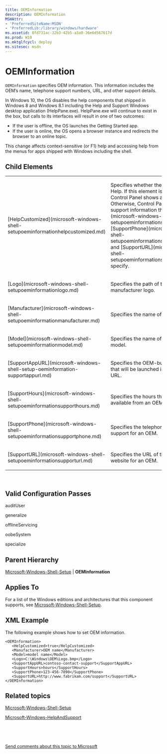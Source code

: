 ```yaml
---
title: OEMInformation
description: OEMInformation
MSHAttr:
- 'PreferredSiteName:MSDN'
- 'PreferredLib:/library/windows/hardware'
ms.assetid: 8fd731ac-32b3-42b5-a3a0-36e6d567617d
ms.prod: W10
ms.mktglfcycl: deploy
ms.sitesec: msdn
---
```


# OEMInformation


`OEMInformation` specifies OEM information. This information includes the OEM’s name, telephone support numbers, URL, and other support details.

In Windows 10, the OS disables the help components that shipped in Windows 8 and Windows 8.1 including the Help and Support Windows desktop application (HelpPane.exe). HelpPane.exe will continue to exist in the box, but calls to its interfaces will result in one of two outcomes:

-   If the user is offline, the OS launches the Getting Started app.
-   If the user is online, the OS opens a browser instance and redirects the browser to an online topic.

This change affects context-sensitive (or F1) help and accessing help from the menus for apps shipped with Windows including the shell.

## Child Elements


<table>
<colgroup>
<col width="50%" />
<col width="50%" />
</colgroup>
<tbody>
<tr class="odd">
<td><p>[HelpCustomized](microsoft-windows-shell-setupoeminformationhelpcustomized.md)</p></td>
<td><p>Specifies whether the OEM customizes Help. If this element is set to <strong>true</strong>, Control Panel shows a support link. Otherwise, Control Panel shows the support information that [SupportHours](microsoft-windows-shell-setupoeminformationsupporthours.md), [SupportPhone](microsoft-windows-shell-setupoeminformationsupportphone.md), and [SupportURL](microsoft-windows-shell-setupoeminformationsupporturl.md) specify.</p></td>
</tr>
<tr class="even">
<td><p>[Logo](microsoft-windows-shell-setupoeminformationlogo.md)</p></td>
<td><p>Specifies the path of the .bmp file of the manufacturer logo.</p></td>
</tr>
<tr class="odd">
<td><p>[Manufacturer](microsoft-windows-shell-setupoeminformationmanufacturer.md)</p></td>
<td><p>Specifies the name of the manufacturer.</p></td>
</tr>
<tr class="even">
<td><p>[Model](microsoft-windows-shell-setupoeminformationmodel.md)</p></td>
<td><p>Specifies the name of the computer model.</p></td>
</tr>
<tr class="odd">
<td><p>[SupportAppURL](microsoft-windows-shell-setup-oeminformation-supportappurl.md)</p></td>
<td><p>Specifies the OEM-built support app that will be launched instead of the web URL.</p></td>
</tr>
<tr class="even">
<td><p>[SupportHours](microsoft-windows-shell-setupoeminformationsupporthours.md)</p></td>
<td><p>Specifies the hours that support is available from an OEM.</p></td>
</tr>
<tr class="odd">
<td><p>[SupportPhone](microsoft-windows-shell-setupoeminformationsupportphone.md)</p></td>
<td><p>Specifies the telephone numbers for support for an OEM.</p></td>
</tr>
<tr class="even">
<td><p>[SupportURL](microsoft-windows-shell-setupoeminformationsupporturl.md)</p></td>
<td><p>Specifies the URL of the support website for an OEM.</p></td>
</tr>
</tbody>
</table>

 

## Valid Configuration Passes


auditUser

generalize

offlineServicing

oobeSystem

specialize

## Parent Hierarchy


[Microsoft-Windows-Shell-Setup](microsoft-windows-shell-setup.md) | **OEMInformation**

## Applies To


For a list of the Windows editions and architectures that this component supports, see [Microsoft-Windows-Shell-Setup](microsoft-windows-shell-setup.md).

## XML Example


The following example shows how to set OEM information.

``` syntax
<OEMInformation>
   <HelpCustomized>true</HelpCustomized>
   <Manufacturer>OEM name</Manufacturer>
   <Model>model name</Model>
   <Logo>C:\Windows\OEM\Logo.bmp</Logo>
   <SupportAppURL>contoso-contact-support</SupportAppURL>
   <SupportHours>hours</SupportHours>
   <SupportPhone>123-456-7890</SupportPhone>
   <SupportURL>http://www.fabrikam.com/support</SupportURL>
</OEMInformation>
```

## Related topics


[Microsoft-Windows-Shell-Setup](microsoft-windows-shell-setup.md)

[Microsoft-Windows-HelpAndSupport](microsoft-windows-helpandsupport-win8-microsoft-windows-helpandsupport.md)

 

 

[Send comments about this topic to Microsoft](mailto:wsddocfb@microsoft.com?subject=Documentation%20feedback%20%5Bp_unattend\p_unattend%5D:%20OEMInformation%20%20RELEASE:%20%2810/3/2016%29&body=%0A%0APRIVACY%20STATEMENT%0A%0AWe%20use%20your%20feedback%20to%20improve%20the%20documentation.%20We%20don't%20use%20your%20email%20address%20for%20any%20other%20purpose,%20and%20we'll%20remove%20your%20email%20address%20from%20our%20system%20after%20the%20issue%20that%20you're%20reporting%20is%20fixed.%20While%20we're%20working%20to%20fix%20this%20issue,%20we%20might%20send%20you%20an%20email%20message%20to%20ask%20for%20more%20info.%20Later,%20we%20might%20also%20send%20you%20an%20email%20message%20to%20let%20you%20know%20that%20we've%20addressed%20your%20feedback.%0A%0AFor%20more%20info%20about%20Microsoft's%20privacy%20policy,%20see%20http://privacy.microsoft.com/default.aspx. "Send comments about this topic to Microsoft")





